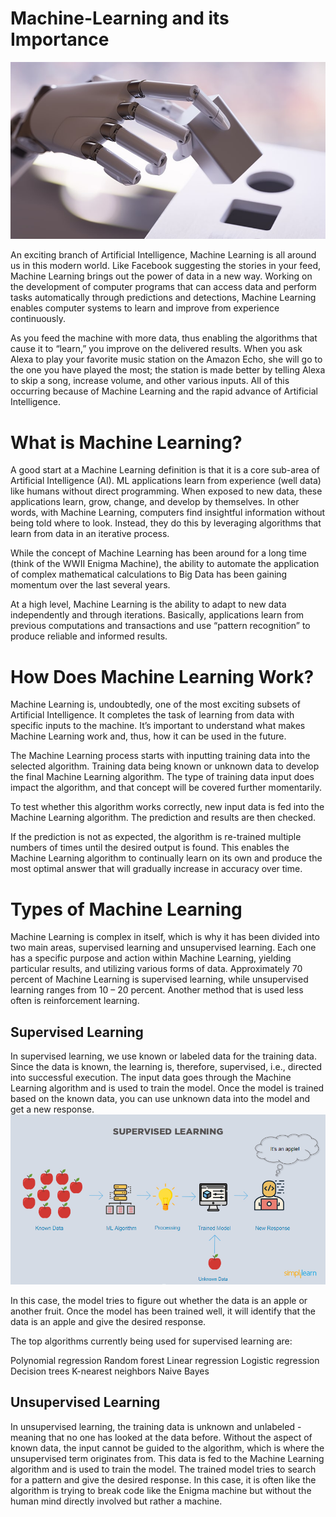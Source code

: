 # Machine-Learning and its Importance
[![](https://github.com/Monalit25/Machine-Learning/blob/master/images/machine_learning%202.jpg)](http:https://github.com/Monalit25/Machine-Learning/blob/master/images/machine_learning%202.jpg//)


An exciting branch of Artificial Intelligence, Machine Learning is all around us in this modern world. Like Facebook suggesting the stories in your feed, Machine Learning brings out the power of data in a new way. Working on the development of computer programs that can access data and perform tasks automatically through predictions and detections, Machine Learning enables computer systems to learn and improve from experience continuously.

As you feed the machine with more data, thus enabling the algorithms that cause it to “learn,” you improve on the delivered results. When you ask Alexa to play your favorite music station on the Amazon Echo, she will go to the one you have played the most; the station is made better by telling Alexa to skip a song, increase volume, and other various inputs. All of this occurring because of Machine Learning and the rapid advance of Artificial Intelligence.

  # What is Machine Learning?
A good start at a Machine Learning definition is that it is a core sub-area of Artificial Intelligence (AI). ML applications learn from experience (well data) like humans without direct programming. When exposed to new data, these applications learn, grow, change, and develop by themselves. In other words, with Machine Learning, computers find insightful information without being told where to look. Instead, they do this by leveraging algorithms that learn from data in an iterative process.

While the concept of Machine Learning has been around for a long time (think of the WWII Enigma Machine), the ability to automate the application of complex mathematical calculations to Big Data has been gaining momentum over the last several years.

At a high level, Machine Learning is the ability to adapt to new data independently and through iterations.  Basically, applications learn from previous computations and transactions and use “pattern recognition” to produce reliable and informed results.

# How Does Machine Learning Work?
Machine Learning is, undoubtedly, one of the most exciting subsets of Artificial Intelligence. It completes the task of learning from data with specific inputs to the machine. It’s important to understand what makes Machine Learning work and, thus, how it can be used in the future. 

The Machine Learning process starts with inputting training data into the selected algorithm. Training data being known or unknown data to develop the final Machine Learning algorithm. The type of training data input does impact the algorithm, and that concept will be covered further momentarily. 

To test whether this algorithm works correctly, new input data is fed into the Machine Learning algorithm. The prediction and results are then checked.

If the prediction is not as expected, the algorithm is re-trained multiple numbers of times until the desired output is found. This enables the Machine Learning algorithm to continually learn on its own and produce the most optimal answer that will gradually increase in accuracy over time.
#  Types of Machine Learning 
Machine Learning is complex in itself, which is why it has been divided into two main areas, supervised learning and unsupervised learning. Each one has a specific purpose and action within Machine Learning, yielding particular results, and utilizing various forms of data. Approximately 70 percent of Machine Learning is supervised learning, while unsupervised learning ranges from 10 – 20 percent. Another method that is used less often is reinforcement learning.

## Supervised Learning
In supervised learning, we use known or labeled data for the training data. Since the data is known, the learning is, therefore, supervised, i.e., directed into successful execution. The input data goes through the Machine Learning algorithm and is used to train the model. Once the model is trained based on the known data, you can use unknown data into the model and get a new response.
[![](https://github.com/Monalit25/Machine-Learning/blob/master/images/supervisedlearning.jpg)](http://https://github.com/Monalit25/Machine-Learning/blob/master/images/supervisedlearning.jpg)

In this case, the model tries to figure out whether the data is an apple or another fruit. Once the model has been trained well, it will identify that the data is an apple and give the desired response.

The top algorithms currently being used for supervised learning are:

Polynomial regression
Random forest
Linear regression
Logistic regression
Decision trees
K-nearest neighbors
Naive Bayes
## Unsupervised Learning
In unsupervised learning, the training data is unknown and unlabeled - meaning that no one has looked at the data before. Without the aspect of known data, the input cannot be guided to the algorithm, which is where the unsupervised term originates from. This data is fed to the Machine Learning algorithm and is used to train the model. The trained model tries to search for a pattern and give the desired response. In this case, it is often like the algorithm is trying to break code like the Enigma machine but without the human mind directly involved but rather a machine.
